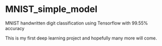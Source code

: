# MNIST_simple_model

MNIST handwritten digit classification using Tensorflow with 99.55% accuracy

This is my first deep learning project and hopefully many more will come.
